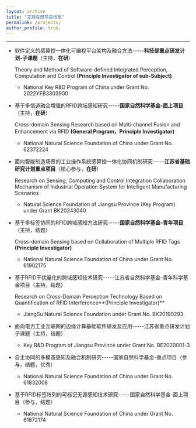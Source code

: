 ```yaml
---
layout: archive
title: "主持在研项目信息"
permalink: /projects/
author_profile: true,
---
```


---

- 软件定义的感算控一体化可编程平台架构及融合方法-----**科技部重点研发计划-子课题**（主持，**在研**）
  
  Theory and Method of Software-defined Integrated Perception, Computation and Control **(Principle Investigator of sub-Subject)**
  
  - National Key R&D Program of China under Grant No. 2022YFB3303900
  
-  基于多信道融合增强的RFID跨域感知研究-----**国家自然科学基金-面上项目**（主持，**在研**）
	
	Cross-domain Sensing Research based on Multi-channel Fusion and Enhancement via RFID **(General Program，Principle Investigator)**
	
	- National Natural Science Foundation of China under Grant No. 62372224
- 面向智能制造场景的工业操作系统感算控一体化协同机制研究-----**江苏省基础研究计划重点项目**（核心参与，**在研**）
  
  Research on Sensing, Computing and Control Integration Collaboration Mechanism of Industrial Operation System for Intelligent Manufacturing Scenarios 
  - Natural Science Foundation of Jiangsu Province (Key Program) under Grant BK20243040
	
- 基于多标签协同的RFID跨域感知方法研究-----**国家自然科学基金-青年项目**（主持，结题）
	
	Cross-domain Sensing based on Collaboration of Multiple RFID Tags **(Principle Investigator)**
	
	- National Natural Science Foundation of China under Grant No. 61902175 
	
- 基于RFID干扰量化的跨域感知技术研究-----江苏省自然科学基金-青年科学基金项目（主持，结题）
  
  Research on Cross-Domain Perception Technology Based on Quantification of RFID Interference**(Principle Investigator)**
  
  - JiangSu Natural Science Foundation under Grant No. BK20190293
  
- 面向电力工业互联网的边缘计算基础软件研发及应用-----江苏省重点研发计划子课题（主持，结题）
  - Key R&D Program of Jiangsu Province under Grant No. BE2020001-3

- 自主协同的多模态感知及融合机制研究-----国家自然科学基金-重点项目（参与，结题，优秀）
  - National Natural Science Foundation of China under Grant No. 61832008

- 基于RFID标签阵列的可标记无源感知技术研究-----国家自然科学基金-面上项目（参与，结题）
  - National Natural Science Foundation of China under Grant No. 61872174





